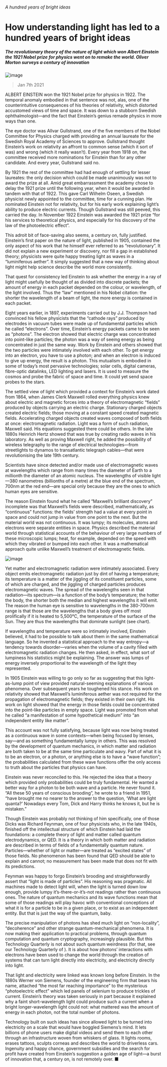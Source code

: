 ###### A hundred years of bright ideas
# How understanding light has led to a hundred years of bright ideas 
##### The revolutionary theory of the nature of light which won Albert Einstein the 1921 Nobel prize for physics went on to remake the world. Oliver Morton surveys a century of innovation 
![image](images/20210109_tqd001.jpg) 
> Jan 7th 2021 

ALBERT EINSTEIN won the 1921 Nobel prize for physics in 1922. The temporal anomaly embodied in that sentence was not, alas, one of the counterintuitive consequences of his theories of relativity, which distorted accustomed views of time and space. It was down to a stubborn Swedish ophthalmologist—and the fact that Einstein’s genius remade physics in more ways than one.

The eye doctor was Allvar Gullstrand, one of the five members of the Nobel Committee for Physics charged with providing an annual laureate for the Swedish Royal Academy of Sciences to approve. Gullstrand thought Einstein’s work on relativity an affront to common sense (which it sort of was) and wrong (which it really wasn’t). Every year from 1918 on, the committee received more nominations for Einstein than for any other candidate. And every year, Gullstrand said no.


By 1921 the rest of the committee had had enough of settling for lesser laureates: the only decision which could be made unanimously was not to award the prize at all. Amid great embarrassment the academy chose to delay the 1921 prize until the following year, when it would be awarded in tandem with that of 1922. This gave Carl Wilhelm Oseen, a Swedish physicist newly appointed to the committee, time for a cunning plan. He nominated Einstein not for relativity, but for his early work explaining light’s ability to produce electric currents. Though Gullstrand was still peeved, this carried the day. In November 1922 Einstein was awarded the 1921 prize “for his services to theoretical physics, and especially for his discovery of the law of the photoelectric effect”.

This adroit bit of face-saving also seems, a century on, fully justified. Einstein’s first paper on the nature of light, published in 1905, contained the only aspect of his work that he himself ever referred to as “revolutionary”. It did not explain a new experiment or discovery, nor fill a gap in established theory; physicists were quite happy treating light as waves in a “luminiferous aether”. It simply suggested that a new way of thinking about light might help science describe the world more consistently.

That quest for consistency led Einstein to ask whether the energy in a ray of light might usefully be thought of as divided into discrete packets; the amount of energy in each packet depended on the colour, or wavelength, of the light involved. Thus the “law” mentioned in his Nobel citation: the shorter the wavelength of a beam of light, the more energy is contained in each packet.

Eight years earlier, in 1897, experiments carried out by J.J. Thompson had convinced his fellow physicists that the “cathode rays” produced by electrodes in vacuum tubes were made up of fundamental particles which he called “electrons”. Over time, Einstein’s energy packets came to be seen as “photons”. The electron showed that electric charge was concentrated into point-like particles; the photon was a way of seeing energy as being concentrated in just the same way. Work by Einstein and others showed that the two particles were intimately involved with each other. To get energy into an electron, you have to use a photon; and when an electron is induced to give up energy, the result is a photon. This mutualism is embodied in some of today’s most pervasive technologies; solar cells, digital cameras, fibre-optic datalinks, LED lighting and lasers. It is used to measure the cosmos and probe the fabric of space and time. It could yet send space probes to the stars.

The settled view of light which provided a context for Einstein’s work dated from 1864, when James Clerk Maxwell rolled everything physics knew about electric and magnetic forces into a theory of electromagnetic “fields” produced by objects carrying an electric charge. Stationary charged objects created electric fields; those moving at a constant speed created magnetic fields. Accelerating charged objects created waves composed of both fields at once: electromagnetic radiation. Light was a form of such radiation, Maxwell said. His equations suggested there could be others. In the late 1880s Heinrich Hertz showed that was true by creating radio waves in his laboratory. As well as proving Maxwell right, he added the possibility of wireless telegraphy to the range of electrical technologies—from streetlights to dynamos to transatlantic telegraph cables—that were revolutionising the late 19th century.

Scientists have since detected and/or made use of electromagnetic waves at wavelengths which range from many times the diameter of Earth to a millionth the diameter of an atomic nucleus. The wavelengths of visible light—380 nanometres (billionths of a metre) at the blue end of the spectrum, 700nm at the red end—are special only because they are the ones to which human eyes are sensitive.

The reason Einstein found what he called “Maxwell’s brilliant discovery” incomplete was that Maxwell’s fields were described, mathematically, as “continuous” functions: the fields’ strength had a value at every point in space and could not jump in value from one point to the next. But the material world was not continuous. It was lumpy; its molecules, atoms and electrons were separate entities in space. Physics described the material world through statistical accounts of the behaviour of very large numbers of these microscopic lumps; heat, for example, depended on the speed with which they vibrated or bumped into each other. It was a mathematical approach quite unlike Maxwell’s treatment of electromagnetic fields.
![image](images/20210109_TQC101.png) 


Yet matter and electromagnetic radiation were intimately associated. Every object emits electromagnetic radiation just by dint of having a temperature; its temperature is a matter of the jiggling of its constituent particles, some of which are charged, and the jiggling of charged particles produces electromagnetic waves. The spread of the wavelengths seen in that radiation—its spectrum—is a function of the body’s temperature; the hotter the body, the shorter both the median and highest wavelengths it will emit. The reason the human eye is sensitive to wavelengths in the 380-700nm range is that those are the wavelengths that a body gives off most prolifically if it is heated to 5,500°C, the temperature of the surface of the Sun. They are thus the wavelengths that dominate sunlight (see chart).

If wavelengths and temperature were so intimately involved, Einstein believed, it had to be possible to talk about them in the same mathematical language. So he invented a statistical approach to the way entropy—a tendency towards disorder—varies when the volume of a cavity filled with electromagnetic radiation changes. He then asked, in effect, what sort of lumpiness his statistics might be explaining. The answer was lumps of energy inversely proportional to the wavelength of the light they represented.

In 1905 Einstein was willing to go only so far as suggesting that this light-as-lump point of view provided natural-seeming explanations of various phenomena. Over subsequent years he toughened his stance. His work on relativity showed that Maxwell’s luminiferous aether was not required for the propagation of electromagnetic fields; they existed in their own right. His work on light showed that the energy in those fields could be concentrated into the point-like particles in empty space. Light was promoted from what he called “a manifestation of some hypothetical medium” into “an independent entity like matter”.

This account was not fully satisfying, because light was now being treated as a continuous wave in some contexts—when being focused by lenses, say—and as something fundamentally lumpy in others. This was resolved by the development of quantum mechanics, in which matter and radiation are both taken to be at the same time particulate and wavy. Part of what it is to be an electron, or a photon, or anything else is to have a “wave function”; the probabilities calculated from these wave functions offer the only access to truth about the particles that physics can have.

Einstein was never reconciled to this. He rejected the idea that a theory which provided only probabilities could be truly fundamental. He wanted a better way for a photon to be both wave and a particle. He never found it. “All these 50 years of conscious brooding”, he wrote to a friend in 1951, “have brought me no nearer to the answer to the question, ‘What are light quanta?’ Nowadays every Tom, Dick and Harry thinks he knows it, but he is mistaken.”

Though Einstein was probably not thinking of him specifically, one of those Dicks was Richard Feynman, one of four physicists who, in the late 1940s, finished off the intellectual structure of which Einstein had laid the foundations: a complete theory of light and matter called quantum electrodynamics, or QED. It is a theory in which both matter and radiation are described in terms of fields of a fundamentally quantum nature. Particles—whether of light or matter—are treated as “excited states” of those fields. No phenomenon has been found that QED should be able to explain and cannot; no measurement has been made that does not fit with its predictions.

Feynman was happy to forgo Einstein’s brooding and straightforwardly assert that “light is made of particles”. His reasoning was pragmatic. All machines made to detect light will, when the light is turned down low enough, provide lumpy it’s-there-or-it’s-not readings rather than continuous ones. The nature of quantum mechanics and its wave functions mean that some of those readings will play havoc with conventional conceptions of what it is for a particle to be in a given place, or to exist as an independent entity. But that is just the way of the quantum, baby.

The precise manipulation of photons has shed much light on “non-locality”, “decoherence” and other strange quantum-mechanical phenomena. It is now making their application to practical problems, through quantum computation and quantum cryptography, increasingly plausible. But this Technology Quarterly is not about such quantum weirdness (for that, see our Technology Quarterly of ). It is about how photons’ interactions with electrons have been used to change the world through the creation of systems that can turn light directly into electricity, and electricity directly into light.

That light and electricity were linked was known long before Einstein. In the 1880s Werner von Siemens, founder of the engineering firm that bears his name, attached “the most far reaching importance” to the mysterious “photoelectric effect” which led panels of selenium to produce trickles of current. Einstein’s theory was taken seriously in part because it explained why a faint short-wavelength light could produce such a current when a bright longer-wavelength light could not: what mattered was the amount of energy in each photon, not the total number of photons.

Technology built on such ideas has since allowed light to be turned into electricity on a scale that would have boggled Siemens’s mind. It lets billions of phone users make digital videos and send them to each other through an infrastructure woven from whiskers of glass. It lights rooms, erases tattoos, sculpts corneas and describes the world to driverless cars. Ingenuity and happy chance, government subsidies and the search for profit have created from Einstein’s suggestion a golden age of light—a burst of innovation that, a century on, is not remotely over. ■
